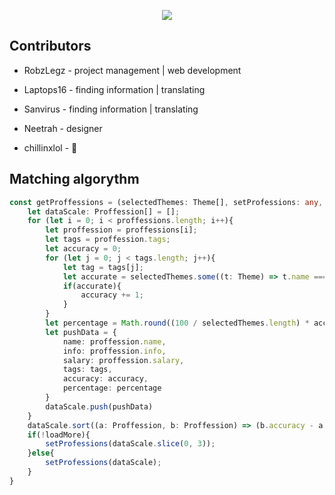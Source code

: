 <p align="center"><img src="https://user-images.githubusercontent.com/62758448/137081427-7dc5c801-6e36-4607-8321-27bca6b82562.jpeg" /></p>

## Contributors
* RobzLegz - project management | web development

* Laptops16 - finding information | translating
* Sanvirus - finding information | translating
* Neetrah - designer
* chillinxlol - 👀

## Matching algorythm
```ts
const getProffessions = (selectedThemes: Theme[], setProfessions: any, loadMore: boolean) => {
    let dataScale: Proffession[] = [];
    for (let i = 0; i < proffessions.length; i++){
        let proffession = proffessions[i];
        let tags = proffession.tags;
        let accuracy = 0;
        for (let j = 0; j < tags.length; j++){
            let tag = tags[j];
            let accurate = selectedThemes.some((t: Theme) => t.name === tag);
            if(accurate){
                accuracy += 1;
            }
        }
        let percentage = Math.round((100 / selectedThemes.length) * accuracy).toString();
        let pushData = {
            name: proffession.name,
            info: proffession.info,
            salary: proffession.salary,
            tags: tags,
            accuracy: accuracy,
            percentage: percentage
        }
        dataScale.push(pushData)
    }
    dataScale.sort((a: Proffession, b: Proffession) => (b.accuracy - a.accuracy));
    if(!loadMore){
        setProfessions(dataScale.slice(0, 3));
    }else{
        setProfessions(dataScale);
    }
}
```
